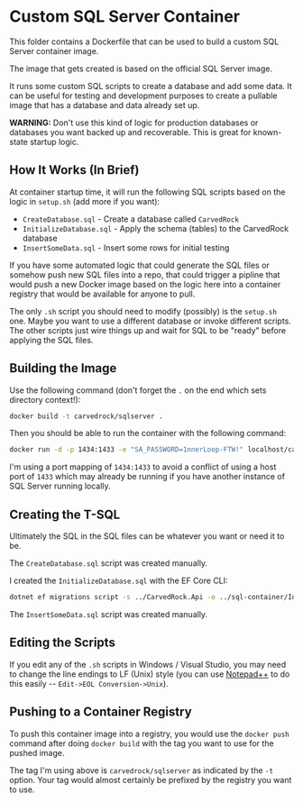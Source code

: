 # Custom SQL Server Container

This folder contains a Dockerfile that can be used
to build a custom SQL Server container image.

The image that gets created is based on the official SQL Server image.

It runs some custom SQL scripts to create a
database and add some data.  It can be useful for
testing and development purposes to create a pullable
image that has a database and data already set up.

**WARNING:** Don't use this kind of logic for production
databases or databases you want backed up and recoverable.  This
is great for known-state startup logic.

## How It Works (In Brief)

At container startup time, it will run the following SQL scripts based on
the logic in `setup.sh` (add more if you want):

* `CreateDatabase.sql` - Create a database called `CarvedRock`
* `InitializeDatabase.sql` - Apply the schema (tables) to the CarvedRock database
* `InsertSomeData.sql` - Insert some rows for initial testing

If you have some automated logic that could generate the SQL files
or somehow push new SQL files into a repo, that could trigger a
pipline that would push a new Docker image based on the logic
here into a container registry that would be available for
anyone to pull.

The only `.sh` script you should need to modify (possibly) is
the `setup.sh` one.  Maybe you want to use a different database
or invoke different scripts.  The other scripts just wire things
up and wait for SQL to be "ready" before applying the SQL files.

## Building the Image

Use the following command (don't forget the `.` on the end which sets directory context!):

```bash
docker build -t carvedrock/sqlserver .
```

Then you should be able to run the container with the following command:

```bash
docker run -d -p 1434:1433 -e "SA_PASSWORD=1nnerLoop-FTW!" localhost/carvedrock/sqlserver
```

I'm using a port mapping of `1434:1433` to avoid a conflict of using
a host port of `1433` which may already be running if
you have another instance of SQL Server running locally.

## Creating the T-SQL

Ultimately the SQL in the SQL files can be whatever you want or
need it to be.

The `CreateDatabase.sql` script was created manually.

I created the `InitializeDatabase.sql` with the EF Core CLI:

```bash
dotnet ef migrations script -s ../CarvedRock.Api -o ../sql-container/InitializeDatabase.sql
```

The `InsertSomeData.sql` script was created manually.

## Editing the Scripts

If you edit any of the `.sh` scripts in Windows / Visual Studio,
you may need to change the line endings to LF (Unix)
style (you can use [Notepad++](https://notepad-plus-plus.org/) to do
this easily -- `Edit->EOL Conversion->Unix`).

## Pushing to a Container Registry

To push this container image into a registry, you would use the
`docker push` command after doing `docker build` with the tag
you want to use for the pushed image.

The tag I'm using above is `carvedrock/sqlserver` as indicated
by the `-t` option.  Your tag would almost certainly be prefixed
by the registry you want to use.
